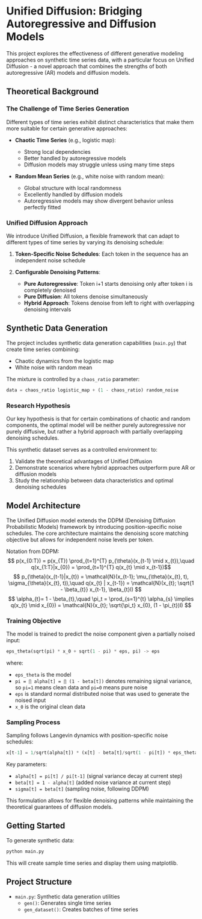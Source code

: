 # Unified Diffusion: Bridging Autoregressive and Diffusion Models

This project explores the effectiveness of different generative modeling approaches on synthetic time series data, with a particular focus on Unified Diffusion - a novel approach that combines the strengths of both autoregressive (AR) models and diffusion models.

## Theoretical Background

### The Challenge of Time Series Generation

Different types of time series exhibit distinct characteristics that make them more suitable for certain generative approaches:

- **Chaotic Time Series** (e.g., logistic map):
  - Strong local dependencies
  - Better handled by autoregressive models
  - Diffusion models may struggle unless using many time steps
  
- **Random Mean Series** (e.g., white noise with random mean):
  - Global structure with local randomness
  - Excellently handled by diffusion models
  - Autoregressive models may show divergent behavior unless perfectly fitted

### Unified Diffusion Approach

We introduce Unified Diffusion, a flexible framework that can adapt to different types of time series by varying its denoising schedule:

1. **Token-Specific Noise Schedules**: Each token in the sequence has an independent noise schedule

2. **Configurable Denoising Patterns**:
   - **Pure Autoregressive**: Token i+1 starts denoising only after token i is completely denoised
   - **Pure Diffusion**: All tokens denoise simultaneously
   - **Hybrid Approach**: Tokens denoise from left to right with overlapping denoising intervals

## Synthetic Data Generation

The project includes synthetic data generation capabilities (`main.py`) that create time series combining:
- Chaotic dynamics from the logistic map
- White noise with random mean

The mixture is controlled by a `chaos_ratio` parameter:
```python
data = chaos_ratio logistic_map + (1 - chaos_ratio) random_noise
```

### Research Hypothesis

Our key hypothesis is that for certain combinations of chaotic and random components, the optimal model will be neither purely autoregressive nor purely diffusive, but rather a hybrid approach with partially overlapping denoising schedules.

This synthetic dataset serves as a controlled environment to:
1. Validate the theoretical advantages of Unified Diffusion
2. Demonstrate scenarios where hybrid approaches outperform pure AR or diffusion models
3. Study the relationship between data characteristics and optimal denoising schedules

## Model Architecture

The Unified Diffusion model extends the DDPM (Denoising Diffusion Probabilistic Models) framework by introducing position-specific noise schedules. The core architecture maintains the denoising score matching objective but allows for independent noise levels per token.

Notation from DDPM:
$$ p(x_{0:T}) = p(x_{T}) \prod_{t=1}^{T} p_{\theta}(x_{t-1} \mid x_{t}),\quad q(x_{1:T}|x_{0}) = \prod_{t=1}^{T} q(x_{t} \mid x_{t-1})$$
$$ p_{\theta}(x_{t-1}|x_{t}) = \mathcal{N}(x_{t-1}; \mu_{\theta}(x_{t}, t), \sigma_{\theta}(x_{t}, t)),\quad q(x_{t} | x_{t-1}) = \mathcal{N}(x_{t}; \sqrt{1 - \beta_{t}} x_{t-1}, \beta_{t}I) $$
$$ \alpha_{t}= 1 - \beta_{t},\quad \pi_t = \prod_{s=1}^{t} \alpha_{s} \implies q(x_{t} \mid x_{0}) = \mathcal{N}(x_{t}; \sqrt{\pi_t} x_{0}, (1 - \pi_{t})I) $$

### Training Objective

The model is trained to predict the noise component given a partially noised input:

```python
eps_theta(sqrt(pi) * x_0 + sqrt(1 - pi) * eps, pi) -> eps
```

where:
- `eps_theta` is the model
- `pi = ∏ alpha[t] = ∏ (1 - beta[t])` denotes remaining signal variance, so `pi=1` means clean data and `pi=0` means pure noise
- `eps` is standard normal distributed noise that was used to generate the noised input
- `x_0` is the original clean data

### Sampling Process

Sampling follows Langevin dynamics with position-specific noise schedules:

```python
x[t-1] = 1/sqrt(alpha[t]) * (x[t] - beta[t]/sqrt(1 - pi[t]) * eps_theta) + sigma * randn()
```

Key parameters:
- `alpha[t] = pi[t] / pi[t-1]` (signal variance decay at current step)
- `beta[t] = 1 - alpha[t]` (added noise variance at current step)
- `sigma[t] = beta[t]` (sampling noise, following DDPM)

This formulation allows for flexible denoising patterns while maintaining the theoretical guarantees of diffusion models.

## Getting Started

To generate synthetic data:
```python
python main.py
```


This will create sample time series and display them using matplotlib.

## Project Structure

- `main.py`: Synthetic data generation utilities
  - `gen()`: Generates single time series
  - `gen_dataset()`: Creates batches of time series